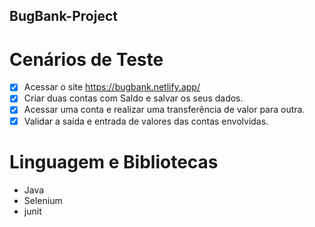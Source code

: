 ## BugBank-Project

# Cenários de Teste

- [x] Acessar o site https://bugbank.netlify.app/
- [x] Criar duas contas com Saldo e salvar os seus dados.
- [x] Acessar uma conta e realizar uma transferência de valor para outra.
- [x] Validar a saída e entrada de valores das contas envolvidas.

# Linguagem e Bibliotecas

* Java
* Selenium
* junit
